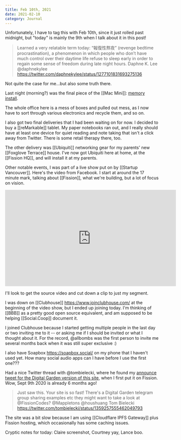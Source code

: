 ```yaml
---
title: Feb 10th, 2021
date: 2021-02-10
category: Journal
---
```


Unfortunately, I have to tag this with Feb 10th, since it just rolled past midnight, but "today" is mainly the 9th when I talk about it in this post!

> Learned a very relatable term today: “報復性熬夜” (revenge bedtime procrastination), a phenomenon in which people who don’t have much control over their daytime life refuse to sleep early in order to regain some sense of freedom during late night hours.
> Daphne K. Lee @daphnekylee <https://twitter.com/daphnekylee/status/1277101831693275136>

Not quite the case for me...but also some truth there.

Last night (morning?) was the final piece of the [[Mac Mini]]: [memory install](https://blog.bmannconsulting.com/2021/02/09/i-bought-this.html).

The whole office here is a mess of boxes and pulled out mess, as I now have to sort through various electronics and recycle them, and so on.

I also got two final deliveries that I had been waiting on for now. I decided to buy a [[reMarkable]] tablet. My paper notebooks ran out, and I really should have at least one device for quiet reading and note taking that isn't a click away from Twitter. There is some retail therapy there, too.

The other delivery was [[Ubiquiti]] networking gear for my parents' new [[Foxglove Terrace]] house. I've now got Ubiquiti here at home, at the [[Fission HQ]], and will install it at my parents.

Other notable events, I was part of a live show put on by [[Startup Vancouver]]. Here's the video from Facebook. I start at around the 17 minute mark, talking about [[Fission]], what we're building, but a lot of focus on vision.

<iframe src="https://www.facebook.com/plugins/video.php?href=https%3A%2F%2Fwww.facebook.com%2Fstartupvancouver%2Fvideos%2F2406490676163754%2F&show_text=0&width=560" width="560" height="315" style="border:none;overflow:hidden" scrolling="no" frameborder="0" allowfullscreen="true" allow="autoplay; clipboard-write; encrypted-media; picture-in-picture; web-share" allowFullScreen="true"></iframe>

I'll look to get the source video and cut down a clip to just my segment.

I was down on [[Clubhouse]] <https://www.joinclubhouse.com/> at the beginning of the video show, but I ended up joining today. I'm thinking of [[BBB]] as a pretty good open source equivalent, and am supposed to be helping [[Social.Coop]] document it.

I joined Clubhouse because I started getting multiple people in the last day or two inviting me to it -- or asking me if I should be invited or what I thought about it. For the record, @allbombs was the first person to invite me several months back when it was still super exclusive :)

I also have Soapbox <https://soapbox.social/> on my phone that I haven't used yet. How many social audio apps can I have before I use the first one???

Had a nice Twitter thread with @tombielecki, where he found my [announce tweet for the Digital Garden version of this site](https://twitter.com/bmann/status/1303810663307972609?s=20), when I first put it on Fission. Wow, Sept 9th 2020 is already 6 months ago!

> Just saw this. Your site is so fast!
> There's a Digital Garden telegram group sharing examples etc they might want to take a look at @FissionCodes? @Mappletons @houshuang
> Tom Bielecki <https://twitter.com/tombielecki/status/1359257555462049793>

The site was a bit slow because I am using [[Cloudflare IPFS Gateway]] plus Fission hosting, which occasionally has some caching issues.

Cryptic notes for today: Claire screenshot, Courtney yay, Lance boo.